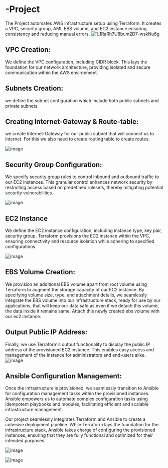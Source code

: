 # -Project
The Project automates AWS infrastructure setup using Terraform. It creates a VPC, security group, AMI, EBS volume, and EC2 instance ensuring consistency and reducing manual errors. 
![1_1RaRh7U8bum2D7-wskNu6g](https://github.com/user-attachments/assets/1ae959bc-ab06-4843-ae75-13841e61edc9)
## VPC Creation:

We define the VPC configuration, including CIDR block. This lays the foundation for our network architecture, providing isolated and secure communication within the AWS environment.
## Subnets Creation:

 we define the subnet configuration which include both public subnets and private subnets.

## Creating Internet-Gateway & Route-table:

we create Internet-Gateway for our public subnet that will connect us to internet. For this we also need to create routing table to create routes.

![image](https://github.com/user-attachments/assets/625741d3-3a32-422a-95bb-e7f2504156ba)

## Security Group Configuration:

We specify security group rules to control inbound and outbound traffic to our EC2 instances. This granular control enhances network security by restricting access based on predefined rulesets, thereby mitigating potential security vulnerabilities.


![image](https://github.com/user-attachments/assets/88f67d2e-4080-4a26-9733-c92381712607)

## EC2 Instance 

We define the EC2 instance configuration, including instance type, key pair, security group. Terraform provisions the EC2 instance within the VPC, ensuring connectivity and resource isolation while adhering to specified configurations.

![image](https://github.com/user-attachments/assets/aaf87234-68cf-4b6e-90d3-5d541de997df)

## EBS Volume Creation:

We provision an additional EBS volume apart from root volume using Terraform to augment the storage capacity of our EC2 instance. By specifying volume size, type, and attachment details, we seamlessly integrate the EBS volume into our infrastructure stack, ready for use by our applications, that will keep our data safe as even if we detach this volume, the data inside it remains same.
Attach this newly created ebs volume with our ec2 instance.

## Output Public IP Address:

Finally, we use Terraform’s output functionality to display the public IP address of the provisioned EC2 instance. This enables easy access and management of the instance for administrators and end-users alike.
![image](https://github.com/user-attachments/assets/26643cc7-3f54-41f9-8c1c-2561427bc408)


## Ansible Configuration Management:

Once the infrastructure is provisioned, we seamlessly transition to Ansible for configuration management tasks within the provisioned instances. Ansible empowers us to automate complex configuration tasks using idempotent playbooks and modules, facilitating efficient and scalable infrastructure management.

Our project seamlessly integrates Terraform and Ansible to create a cohesive deployment pipeline. While Terraform lays the foundation for the infrastructure stack, Ansible takes charge of configuring the provisioned instances, ensuring that they are fully functional and optimized for their intended purposes.

![image](https://github.com/user-attachments/assets/b9cd9237-ce25-4de7-967f-9700fc3f2624)

![image](https://github.com/user-attachments/assets/320cc7a2-5ed0-43f3-96a0-0389e70db8f9)
